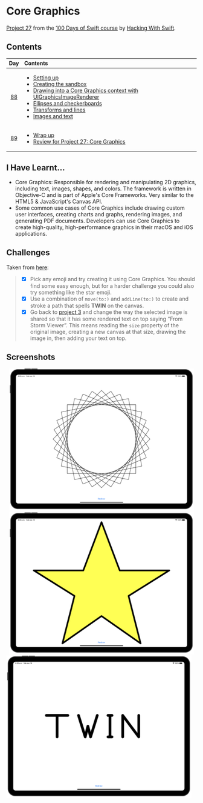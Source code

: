 # Core Graphics

[Project 27](https://www.hackingwithswift.com/read/27/overview) from the [100 Days of Swift course](https://www.hackingwithswift.com/100) by [Hacking With Swift](https://www.hackingwithswift.com/).

## Contents

|                      Day                      | Contents                                                                                                                                                                                                                                                                                                                                                                                                                                                                                                                   |
|:---------------------------------------------:|:---------------------------------------------------------------------------------------------------------------------------------------------------------------------------------------------------------------------------------------------------------------------------------------------------------------------------------------------------------------------------------------------------------------------------------------------------------------------------------------------------------------------------|
| [88](https://www.hackingwithswift.com/100/88) | <ul><li>[Setting up](https://www.hackingwithswift.com/read/27/1/setting-up)</li><li>[Creating the sandbox](https://www.hackingwithswift.com/read/27/2)</li><li>[Drawing into a Core Graphics context with UIGraphicsImageRenderer](https://www.hackingwithswift.com/read/27/3)</li><li>[Ellipses and checkerboards](https://www.hackingwithswift.com/read/27/4)</li><li>[Transforms and lines](https://www.hackingwithswift.com/read/27/5)</li><li>[Images and text](https://www.hackingwithswift.com/read/27/6)</li></ul> |
| [89](https://www.hackingwithswift.com/100/89) | <ul><li>[Wrap up](https://www.hackingwithswift.com/read/27/7)</li><li>[Review for Project 27: Core Graphics](https://www.hackingwithswift.com/review/hws/project-27-core-graphics)</li></ul>                                                                                                                                                                                                                                                                                                                               |

## I Have Learnt...

- Core Graphics: Responsible for rendering and manipulating 2D graphics, including text, images, shapes, and colors. The framework is written in Objective-C and is part of Apple's Core Frameworks. Very similar to the HTML5 & JavaScript's Canvas API. 
- Some common use cases of Core Graphics include drawing custom user interfaces, creating charts and graphs, rendering images, and generating PDF documents. Developers can use Core Graphics to create high-quality, high-performance graphics in their macOS and iOS applications.

## Challenges

Taken from [here](https://www.hackingwithswift.com/read/27/7):

>- [x] Pick any emoji and try creating it using Core Graphics. You should find some easy enough, but for a harder challenge you could also try something like the star emoji.
>- [x] Use a combination of `move(to:)` and `addLine(to:)` to create and stroke a path that spells **TWIN** on the canvas.
>- [x] Go back to [project 3](https://github.com/HenestrosaConH/100-days-of-swift/tree/main/Courses/03-SocialMedia) and change the way the selected image is shared so that it has some rendered text on top saying “From Storm Viewer”. This means reading the `size` property of the original image, creating a new canvas at that size, drawing the image in, then adding your text on top.

## Screenshots

<div align="center">
  <img src="./Screenshots/1.png" alt="Figure" width="490">
  <img src="./Screenshots/2.png" alt="Star (challenge 1)" width="490">
</div>

<img src="./Screenshots/3.png" alt="Twin text (challenge 2)" width="490">